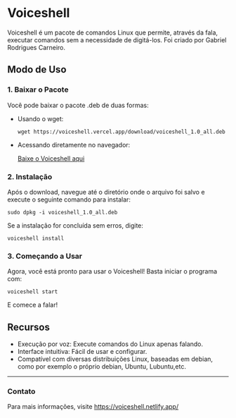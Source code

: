 # Voiceshell

Voiceshell é um pacote de comandos Linux que permite, através da fala, executar comandos sem a necessidade de digitá-los. Foi criado por Gabriel Rodrigues Carneiro.

## Modo de Uso

### 1. Baixar o Pacote

Você pode baixar o pacote .deb de duas formas:

- Usando o wget:

  ```
  wget https://voiceshell.vercel.app/download/voiceshell_1.0_all.deb
  ```

- Acessando diretamente no navegador:

  [Baixe o Voiceshell aqui](https://voiceshell.vercel.app/download/voiceshell_1.0_all.deb)

### 2. Instalação

Após o download, navegue até o diretório onde o arquivo foi salvo e execute o seguinte comando para instalar:

```
sudo dpkg -i voiceshell_1.0_all.deb
```

Se a instalação for concluída sem erros, digite:

```
voiceshell install
```

### 3. Começando a Usar

Agora, você está pronto para usar o Voiceshell! Basta iniciar o programa com:

```
voiceshell start
```

E comece a falar!

## Recursos

- Execução por voz: Execute comandos do Linux apenas falando.
- Interface intuitiva: Fácil de usar e configurar.
- Compatível com diversas distribuições Linux, baseadas em debian, como por exemplo o próprio debian, Ubuntu, Lubuntu,etc.


---

### Contato

Para mais informações, visite https://voiceshell.netlify.app/
